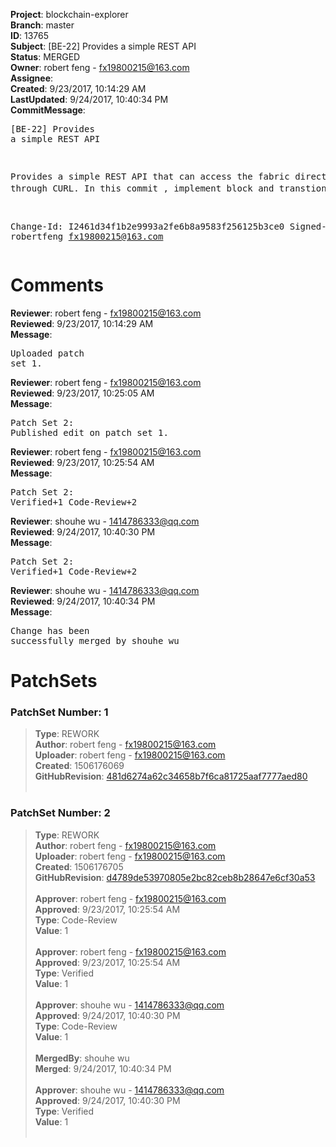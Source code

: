 <strong>Project</strong>: blockchain-explorer<br><strong>Branch</strong>: master<br><strong>ID</strong>: 13765<br><strong>Subject</strong>: [BE-22] Provides a simple REST API<br><strong>Status</strong>: MERGED<br><strong>Owner</strong>: robert feng - fx19800215@163.com<br><strong>Assignee</strong>:<br><strong>Created</strong>: 9/23/2017, 10:14:29 AM<br><strong>LastUpdated</strong>: 9/24/2017, 10:40:34 PM<br><strong>CommitMessage</strong>:<br><pre>[BE-22] Provides a simple REST API

Provides a simple REST API that can access the fabric directly through CURL. In this commit , implement block and transtion。

Change-Id: I2461d34f1b2e9993a2fe6b8a9583f256125b3ce0
Signed-off-by: robertfeng <fx19800215@163.com>
</pre><h1>Comments</h1><strong>Reviewer</strong>: robert feng - fx19800215@163.com<br><strong>Reviewed</strong>: 9/23/2017, 10:14:29 AM<br><strong>Message</strong>: <pre>Uploaded patch set 1.</pre><strong>Reviewer</strong>: robert feng - fx19800215@163.com<br><strong>Reviewed</strong>: 9/23/2017, 10:25:05 AM<br><strong>Message</strong>: <pre>Patch Set 2: Published edit on patch set 1.</pre><strong>Reviewer</strong>: robert feng - fx19800215@163.com<br><strong>Reviewed</strong>: 9/23/2017, 10:25:54 AM<br><strong>Message</strong>: <pre>Patch Set 2: Verified+1 Code-Review+2</pre><strong>Reviewer</strong>: shouhe wu - 1414786333@qq.com<br><strong>Reviewed</strong>: 9/24/2017, 10:40:30 PM<br><strong>Message</strong>: <pre>Patch Set 2: Verified+1 Code-Review+2</pre><strong>Reviewer</strong>: shouhe wu - 1414786333@qq.com<br><strong>Reviewed</strong>: 9/24/2017, 10:40:34 PM<br><strong>Message</strong>: <pre>Change has been successfully merged by shouhe wu</pre><h1>PatchSets</h1><h3>PatchSet Number: 1</h3><blockquote><strong>Type</strong>: REWORK<br><strong>Author</strong>: robert feng - fx19800215@163.com<br><strong>Uploader</strong>: robert feng - fx19800215@163.com<br><strong>Created</strong>: 1506176069<br><strong>GitHubRevision</strong>: [481d6274a62c34658b7f6ca81725aaf7777aed80](https://github.com/hyperledger/blockchain-explorer/commit/481d6274a62c34658b7f6ca81725aaf7777aed80)<br><br></blockquote><h3>PatchSet Number: 2</h3><blockquote><strong>Type</strong>: REWORK<br><strong>Author</strong>: robert feng - fx19800215@163.com<br><strong>Uploader</strong>: robert feng - fx19800215@163.com<br><strong>Created</strong>: 1506176705<br><strong>GitHubRevision</strong>: [d4789de53970805e2bc82ceb8b28647e6cf30a53](https://github.com/hyperledger/blockchain-explorer/commit/d4789de53970805e2bc82ceb8b28647e6cf30a53)<br><br><strong>Approver</strong>: robert feng - fx19800215@163.com<br><strong>Approved</strong>: 9/23/2017, 10:25:54 AM<br><strong>Type</strong>: Code-Review<br><strong>Value</strong>: 1<br><br><strong>Approver</strong>: robert feng - fx19800215@163.com<br><strong>Approved</strong>: 9/23/2017, 10:25:54 AM<br><strong>Type</strong>: Verified<br><strong>Value</strong>: 1<br><br><strong>Approver</strong>: shouhe wu - 1414786333@qq.com<br><strong>Approved</strong>: 9/24/2017, 10:40:30 PM<br><strong>Type</strong>: Code-Review<br><strong>Value</strong>: 1<br><br><strong>MergedBy</strong>: shouhe wu<br><strong>Merged</strong>: 9/24/2017, 10:40:34 PM<br><br><strong>Approver</strong>: shouhe wu - 1414786333@qq.com<br><strong>Approved</strong>: 9/24/2017, 10:40:30 PM<br><strong>Type</strong>: Verified<br><strong>Value</strong>: 1<br><br></blockquote>